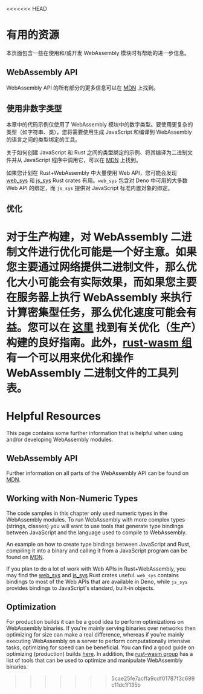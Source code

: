 <<<<<<< HEAD
# 有用的资源

本页面包含一些在使用和/或开发 WebAssembly 模块时有帮助的进一步信息。

## WebAssembly API

WebAssembly API 的所有部分的更多信息可以在
[MDN](https://developer.mozilla.org/en-US/docs/WebAssembly) 上找到。

## 使用非数字类型

本章中的代码示例仅使用了 WebAssembly
模块中的数字类型。要使用更复杂的类型（如字符串、类），您将需要使用生成
JavaScript 和编译到 WebAssembly 的语言之间的类型绑定的工具。

关于如何创建 JavaScript 和 Rust 之间的类型绑定的示例、将其编译为二进制文件并从
JavaScript 程序中调用它，可以在
[MDN](https://developer.mozilla.org/en-US/docs/WebAssembly/Rust_to_wasm)
上找到。

如果您计划在 Rust+WebAssembly 中大量使用 Web API，您可能会发现
[web_sys](https://rustwasm.github.io/wasm-bindgen/web-sys/index.html) 和
[js_sys](https://rustwasm.github.io/wasm-bindgen/contributing/js-sys/index.html)
Rust crates 有用。`web_sys` 包含对 Deno 中可用的大多数 Web API 的绑定，而
`js_sys` 提供对 JavaScript 标准内置对象的绑定。

## 优化

对于生产构建，对 WebAssembly
二进制文件进行优化可能是一个好主意。如果您主要通过网络提供二进制文件，那么优化大小可能会有实际效果，而如果您主要在服务器上执行
WebAssembly 来执行计算密集型任务，那么优化速度可能会有益。您可以在
[这里](https://rustwasm.github.io/docs/book/reference/code-size.html)
找到有关优化（生产）构建的良好指南。此外，[rust-wasm 组](https://rustwasm.github.io/docs/book/reference/tools.html)有一个可以用来优化和操作
WebAssembly 二进制文件的工具列表。
=======
# Helpful Resources

This page contains some further information that is helpful when using and/or
developing WebAssembly modules.

## WebAssembly API

Further information on all parts of the WebAssembly API can be found on
[MDN](https://developer.mozilla.org/en-US/docs/WebAssembly).

## Working with Non-Numeric Types

The code samples in this chapter only used numeric types in the WebAssembly
modules. To run WebAssembly with more complex types (strings, classes) you will
want to use tools that generate type bindings between JavaScript and the
language used to compile to WebAssembly.

An example on how to create type bindings between JavaScript and Rust, compiling
it into a binary and calling it from a JavaScript program can be found on
[MDN](https://developer.mozilla.org/en-US/docs/WebAssembly/Rust_to_wasm).

If you plan to do a lot of work with Web APIs in Rust+WebAssembly, you may find
the [web_sys](https://rustwasm.github.io/wasm-bindgen/web-sys/index.html) and
[js_sys](https://rustwasm.github.io/wasm-bindgen/contributing/js-sys/index.html)
Rust crates useful. `web_sys` contains bindings to most of the Web APIs that are
available in Deno, while `js_sys` provides bindings to JavaScript's standard,
built-in objects.

## Optimization

For production builds it can be a good idea to perform optimizations on
WebAssembly binaries. If you're mainly serving binaries over networks then
optimizing for size can make a real difference, whereas if you're mainly
executing WebAssembly on a server to perform computationally intensive tasks,
optimizing for speed can be beneficial. You can find a good guide on optimizing
(production) builds
[here](https://rustwasm.github.io/docs/book/reference/code-size.html). In
addition, the
[rust-wasm group](https://rustwasm.github.io/docs/book/reference/tools.html) has
a list of tools that can be used to optimize and manipulate WebAssembly
binaries.
>>>>>>> 5cae25fe7acffa9cdf01787f3c699c11dc1f135b
